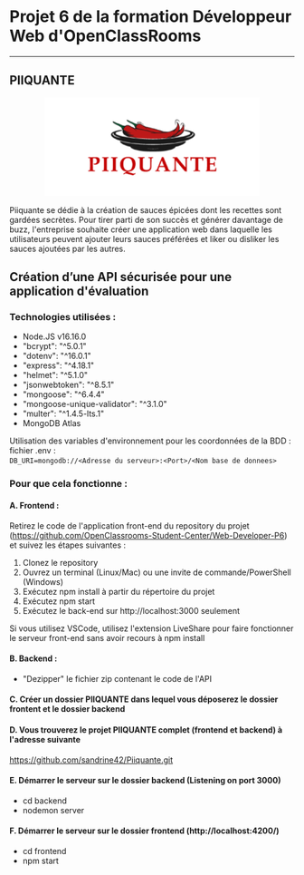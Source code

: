 # Projet 6 de la formation Développeur Web d'OpenClassRooms  
-----------------  
## PIIQUANTE
<p align="center">
<img width="380" height="173" ![Piiquante] src = "https://github.com/sandrine42/Piiquante/blob/main/img/logo_piiquante.png" >
</p>

Piiquante se dédie à la création de sauces épicées dont les recettes sont gardées
secrètes. Pour tirer parti de son succès et générer davantage de buzz, l'entreprise
souhaite créer une application web dans laquelle les utilisateurs peuvent ajouter
leurs sauces préférées et liker ou disliker les sauces ajoutées par les autres.  
## Création d’une API sécurisée pour une application d'évaluation  

### Technologies utilisées :  
* Node.JS v16.16.0  
* "bcrypt": "^5.0.1"  
* "dotenv": "^16.0.1"  
* "express": "^4.18.1"  
* "helmet": "^5.1.0"  
* "jsonwebtoken": "^8.5.1"  
* "mongoose": "^6.4.4"  
* "mongoose-unique-validator": "^3.1.0"  
* "multer": "^1.4.5-lts.1"  
* MongoDB Atlas

Utilisation des variables d'environnement pour les coordonnées de la BDD :
fichier .env :  
`DB_URI=mongodb://<Adresse du serveur>:<Port>/<Nom base de donnees>`  
### Pour que cela fonctionne :  
#### A. Frontend :

Retirez le code de l'application front-end du repository du projet
(https://github.com/OpenClassrooms-Student-Center/Web-Developer-P6)
et suivez les étapes suivantes :

1. Clonez le repository
2. Ouvrez un terminal (Linux/Mac) ou une invite de commande/PowerShell
(Windows)
3. Exécutez npm install à partir du répertoire du projet
4. Exécutez npm start
5. Exécutez le back-end sur http://localhost:3000 seulement

Si vous utilisez VSCode, utilisez l'extension LiveShare pour faire fonctionner le
serveur front-end sans avoir recours à npm install

#### B. Backend :

* "Dezipper" le fichier zip contenant le code de l'API

#### C. Créer un dossier PIIQUANTE dans lequel vous déposerez le dossier frontent et le dossier backend

#### D. Vous trouverez le projet PIIQUANTE complet (frontend et backend) à l'adresse suivante
https://github.com/sandrine42/Piiquante.git

#### E. Démarrer le serveur sur le dossier backend (Listening on port 3000)

* cd backend
* nodemon server

#### F. Démarrer le serveur sur le dossier frontend (http://localhost:4200/)

* cd frontend  
* npm start

